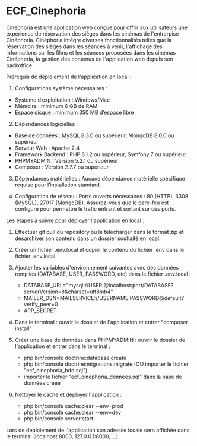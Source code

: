 # ECF_Cinephoria

Cinephoria est une application web conçue pour offrir aux utilisateurs une expérience de réservation des sièges dans les cinémas de l'entrerpise Cinéphoria.
Cinéphoria intègre diverses fonctionnalités telles que la réservation des sièges dans les séances à venir, l'affichage des informations sur les films et les séances proposées dans les cinémas Cinéphoria, la gestion des contenus de l'application web depuis son backoffice.

Prérequis de déploiement de l'application en local :

1) Configurations système nécessaires :
- Système dʼexploitation : Windows/Mac
- Mémoire : minimum 6 GB de RAM
- Espace disque : minimum 350 MB dʼespace libre

2) Dépendances logicielles :
- Base de données : MySQL 8.3.0 ou supérieur, MongoDB 8.0.0 ou supérieur
- Serveur Web : Apache 2.4
- Framework Backend : PHP 8.1.2 ou supérieur, Symfony 7 ou supérieur
- PHPMYADMIN : Version 5.2.1 ou supérieur
- Composer : Version 2.7.7 ou superieur

3) Dépendances matérielles :
   Aucune dépendance matérielle spécifique requise pour lʼinstallation standard.

4) Configuration de réseau :
   Ports ouverts nécessaires : 80 (HTTP), 3308 (MySQL), 27017 (MongoDB).
   Assurez-vous que le pare-feu est configuré pour permettre le trafic entrant et sortant sur ces ports.

Les étapes à suivre pour déployer l'application en local :

1) Effectuer git pull du repository ou le télécharger dans le format zip et désarchiver son contenu dans un dossier souhaité en local.

2) Créer un fichier .env.local et copier le contenu du fichier .env dans le fichier .env.local

3) Ajouter les variables d'environnement suivantes avec des données remplies (DATABASE, USER, PASSWORD, etc) dans le fichier .env.local :
   - DATABASE_URL="mysql://USER:@localhost:port/DATABASE?serverVersion=8&charset=utf8mb4"
   - MAILER_DSN=MAILSERVICE://USERNAME:PASSWORD@default?verify_peer=0
   - APP_SECRET
  
4) Dans le terminal : ouvrir le dossier de l'application et entrer "composer install"
   
5) Créer une base de données dans PHPMYADMIN : ouvrir le dossier de l'application et entrer dans le terminal :
   - php bin/console doctrine:database:create
   - php bin/console doctrine:migrations:migrate (OU importer le fichier "ecf_cinephoria_bdd.sql")
   - importer le fichier "ecf_cinephoria_donnees.sql" dans la base de données créée
   
6) Nettoyer le cache et deployer l'application :
   - php bin/console cache:clear --env=prod
   - php bin/console cache:clear --env=dev
   - php bin/console server:start

Lors de déploiement de l'application son adresse locale sera affichée dans le terminal (localhost:8000, 127.0.0.1:8000, ...)







